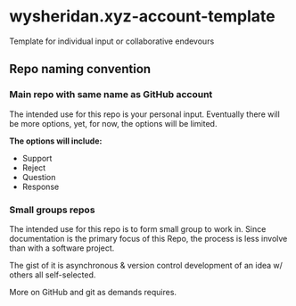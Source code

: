 # wysheridan.xyz-account-template
Template for individual input or collaborative endevours

## Repo naming convention

### Main repo with same name as GitHub account
The intended use for this repo is your personal input. 
Eventually there will be more options, yet, for now, 
the options will be limited.

**The options will include:**
* Support
* Reject
* Question
* Response

### Small groups repos
The intended use for this repo is to form small group to work in. 
Since documentation is the primary focus of this Repo, the process
is less involve than with a software project.

The gist of it is asynchronous & version control development of an idea
w/ others all self-selected.

More on GitHub and git as demands requires.
